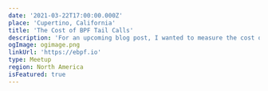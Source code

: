```yaml
---
date: '2021-03-22T17:00:00.000Z'
place: 'Cupertino, California'
title: 'The Cost of BPF Tail Calls'
description: 'For an upcoming blog post, I wanted to measure the cost of BPF tail calls. Tail calls allow you to jump from one BPF program to another. Their overhead varied a lot in recent kernels, with a first increase caused by Spectre mitigations and a decrease thanks to improvements in Linux 5.5.'
ogImage: ogimage.png
linkUrl: 'https://ebpf.io'
type: Meetup
region: North America
isFeatured: true
---
```

